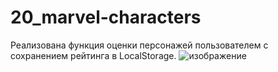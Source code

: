 # 20_marvel-characters
Реализована функция оценки персонажей пользователем с сохранением рейтинга в LocalStorage.
![изображение](https://user-images.githubusercontent.com/61882557/190380665-c251b167-2b94-4454-8313-f14d4810e8cd.png)
